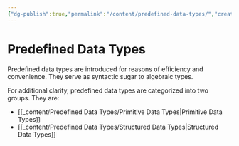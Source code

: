 ```yaml
---
{"dg-publish":true,"permalink":"/content/predefined-data-types/","created":"2023-07-03T09:28:35.191+02:00","updated":"2023-07-08T19:04:53.314+02:00"}
---
```



# Predefined Data Types

Predefined data types are introduced for reasons of efficiency and convenience.
They serve as syntactic sugar to algebraic types.

For additional clarity, predefined data types are categorized into two groups.
They are:
- [[_content/Predefined Data Types/Primitive Data Types\|Primitive Data Types]]
- [[_content/Predefined Data Types/Structured Data Types\|Structured Data Types]]